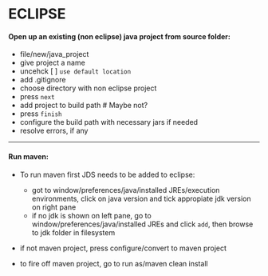 # ECLIPSE

#### Open up an existing (non eclipse) java project from source folder:

* file/new/java_project
* give project a name
* uncehck [ ] `use default location`
* add .gitignore
* choose directory with non eclipse project
* press `next`
* add project <projectname> to build path # Maybe not?
* press `finish`
* configure the build path with necessary jars if needed
* resolve errors, if any

---------------------------


#### Run maven:

* To run maven first JDS needs to be added to eclipse:
  * got to window/preferences/java/installed JREs/execution environments, click on java version and tick appropiate jdk version on right pane
  * if no jdk is shown on left pane, go to window/preferences/java/installed JREs and click `add`, then browse to jdk folder in filesystem

* if not maven project, press configure/convert to maven project
* to fire off maven project, go to run as/maven clean install
